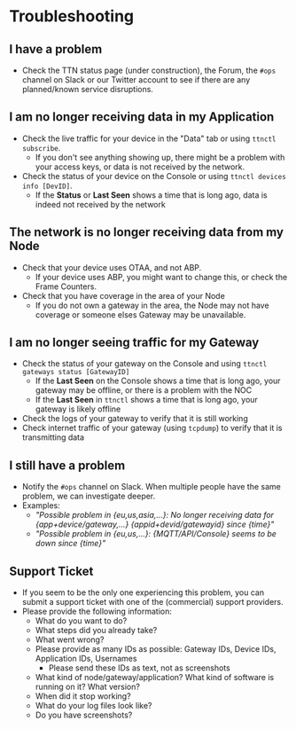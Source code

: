 # Troubleshooting

## I have a problem

- Check the TTN status page (under construction), the Forum, the `#ops` channel on Slack or our Twitter account to see if there are any planned/known service disruptions.

## I am no longer receiving data in my Application

- Check the live traffic for your device in the "Data" tab or using `ttnctl subscribe`.
    - If you don't see anything showing up, there might be a problem with your access keys, or data is not received by the network.
- Check the status of your device on the Console or using `ttnctl devices info [DevID]`.
    - If the **Status** or **Last Seen** shows a time that is long ago, data is indeed not received by the network

## The network is no longer receiving data from my Node

- Check that your device uses OTAA, and not ABP.
    - If your device uses ABP, you might want to change this, or check the Frame Counters.
- Check that you have coverage in the area of your Node
    - If you do not own a gateway in the area, the Node may not have coverage or someone elses Gateway may be unavailable.

## I am no longer seeing traffic for my Gateway

- Check the status of your gateway on the Console and using `ttnctl gateways status [GatewayID]`
    - If the **Last Seen** on the Console shows a time that is long ago, your gateway may be offline, or there is a problem with the NOC
    - If the **Last Seen** in `ttnctl` shows a time that is long ago, your gateway is likely offline
- Check the logs of your gateway to verify that it is still working
- Check internet traffic of your gateway (using `tcpdump`) to verify that it is transmitting data

## I still have a problem

- Notify the `#ops` channel on Slack. When multiple people have the same problem, we can investigate deeper.
- Examples:
    - _"Possible problem in {eu,us,asia,...}: No longer receiving data for {app+device/gateway,...} {appid+devid/gatewayid} since {time}"_
    - _"Possible problem in {eu,us,...}: {MQTT/API/Console} seems to be down since {time}"_

## Support Ticket

- If you seem to be the only one experiencing this problem, you can submit a support ticket with one of the (commercial) support providers. 
- Please provide the following information:
    - What do you want to do?
    - What steps did you already take?
    - What went wrong?
    - Please provide as many IDs as possible: Gateway IDs, Device IDs, Application IDs, Usernames
        - Please send these IDs as text, not as screenshots
    - What kind of node/gateway/application? What kind of software is running on it? What version?
    - When did it stop working?
    - What do your log files look like?
    - Do you have screenshots?